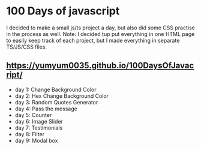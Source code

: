 # 100 Days of javascript

I decided to make a small js/ts project a day, but also did some CSS practise in the process as well. 
Note: I decided tup put everything in one HTML page to easily keep track of each project, but I made everything in separate TS/JS/CSS files.

## https://yumyum0035.github.io/100DaysOfJavacript/

* day 1: Change Background Color
* day 2: Hex Change Background Color
* day 3: Random Quotes Generator
* day 4: Pass the message
* day 5: Counter
* day 6: Image Slider
* day 7: Testimonials
* day 8: Filter
* day 9: Modal box
